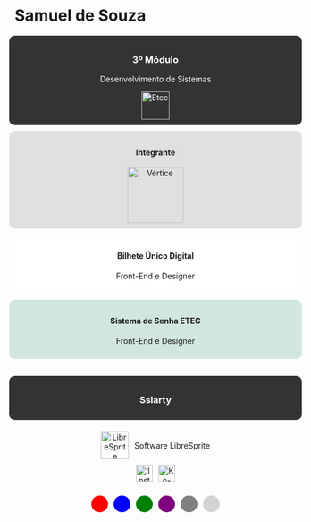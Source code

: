 # Samuel de Souza

<div style="display: flex; flex-direction: column; align-items: center; text-align: center;">

  <div style="background: #333; color: white; padding: 10px; width: 100%; border-radius: 10px; margin-bottom: 10px;">
    <h3>3º Módulo</h3>
    <p>Desenvolvimento de Sistemas</p>
    <img src="https://www.etec.sp.gov.br/images/logo.png" alt="Etec" style="width: 50px;">
  </div>

  <div style="background: #e0e0e0; padding: 10px; width: 100%; border-radius: 10px; margin-bottom: 10px;">
    <h4>Integrante</h4>
    <img src="https://path-to-vertice-logo.png" alt="Vértice" style="width: 100px;">
  </div>

  <div style="background: #ffffff; padding: 10px; width: 100%; border-radius: 10px; margin-bottom: 10px;">
    <h4>Bilhete Único Digital</h4>
    <p>Front-End e Designer</p>
  </div>

  <div style="background: #d1e7dd; padding: 10px; width: 100%; border-radius: 10px; margin-bottom: 10px;">
    <h4>Sistema de Senha ETEC</h4>
    <p>Front-End e Designer</p>
  </div>

  <div style="background: #333; padding: 10px; width: 100%; border-radius: 10px; margin-top: 20px;">
    <h3 style="color: white;">Ssiarty</h3>
  </div>

  <div style="display: flex; justify-content: center; align-items: center; margin-top: 20px;">
    <img src="https://path-to-libresprite-icon.png" alt="LibreSprite" style="width: 50px; margin-right: 10px;">
    <p>Software LibreSprite</p>
  </div>

  <div style="display: flex; justify-content: center; margin-top: 10px;">
    <a href="https://www.instagram.com/ssiarty" style="margin-right: 10px;">
      <img src="https://path-to-instagram-icon.png" alt="Instagram" style="width: 30px;">
    </a>
    <a href="https://ko-fi.com/ssiarty">
      <img src="https://path-to-ko-fi-icon.png" alt="Ko-Fi" style="width: 30px;">
    </a>
  </div>

  <div style="display: flex; justify-content: center; margin-top: 20px;">
    <div style="background: #ff0000; width: 30px; height: 30px; border-radius: 50%; margin: 5px;"></div>
    <div style="background: #0000ff; width: 30px; height: 30px; border-radius: 50%; margin: 5px;"></div>
    <div style="background: #008000; width: 30px; height: 30px; border-radius: 50%; margin: 5px;"></div>
    <div style="background: #800080; width: 30px; height: 30px; border-radius: 50%; margin: 5px;"></div>
    <div style="background: #808080; width: 30px; height: 30px; border-radius: 50%; margin: 5px;"></div>
    <div style="background: #d3d3d3; width: 30px; height: 30px; border-radius: 50%; margin: 5px;"></div>
  </div>

</div>

